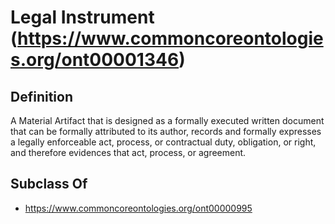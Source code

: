 # Legal Instrument (https://www.commoncoreontologies.org/ont00001346)

## Definition
A Material Artifact that is designed as a formally executed written document that can be formally attributed to its author, records and formally expresses a legally enforceable act, process, or contractual duty, obligation, or right, and therefore evidences that act, process, or agreement.

## Subclass Of
- https://www.commoncoreontologies.org/ont00000995


